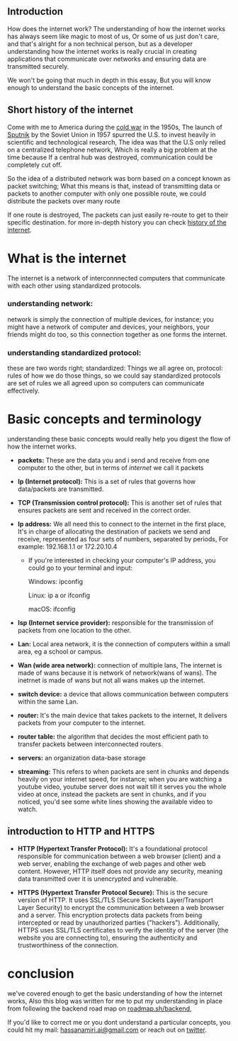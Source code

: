 ## Introduction

How does the internet work? The understanding of how the internet works has always seem like magic to most of us, Or some of us just don't care, and that's alright for a non technical person, but as a developer understanding how the internet works is really crucial in creating applications that communicate over networks and ensuring data are transmitted securely.

We won't be going that much in depth in this essay,
But you will know enough to understand the basic concepts of the internet.

## Short history of the internet

Come with me to America during the [cold war](https://www.historyonthenet.com/cold-war) in the 1950s, The launch of [Sputnik](https://www.havefunwithhistory.com/facts-about-sputnik/) by the Soviet Union in 1957 spurred the U.S. to invest heavily in scientific and technological research, The idea was that the U.S only relied on a centralized telephone network, Which is really a big problem at the time because If a central hub was destroyed, communication could be completely cut off.

So the idea of a distributed network was born based on a concept known as packet switching; What this means is that, instead of transmitting data or packets to another computer with only one possible route, we could distribute the packets over many route

If one route is destroyed, The packets can just easily re-route to get to their specific destination. for more in-depth history you can check [history of the internet](https://historycooperative.org/who-invented-the-internet/).

# What is the internet

The internet is a network of interconnnected computers that communicate with each other using standardized protocols.

### understanding network:

network is simply the connection of multiple devices, for instance; you might have a network of computer and devices, your neighbors, your friends might do too, so this connection together as one forms the internet.

### understanding standardized protocol:

these are two words right;
standardized: Things we all agree on,
protocol: rules of how we do those things,
so we could say standardized protocols are set of rules we all agreed upon so computers can communicate effectively.

# Basic concepts and terminology

understanding these basic concepts would really help you digest the flow of how the internet works.

- **packets:** These are the data you and i send and receive from one computer to the other, but in terms of _internet_ we call it packets

- **Ip (Internet protocol):** This is a set of rules that governs how data/packets are transmitted.

- **TCP (Transmission control protocol):** This is another set of rules that ensures packets are sent and received in the correct order.

- **Ip address:** We all need this to connect to the internet in the first place, It's in charge of allocating the destination of packets we send and receive, represented as four sets of numbers, separated by periods, For example: 192.168.1.1 or 172.20.10.4

  - If you're interested in checking your computer's IP address, you could go to your terminal and input:

    Windows: ipconfig

    Linux: ip a or ifconfig

    macOS: ifconfig

- **Isp (Internet service provider):**
  responsible for the transmission of packets from one location to the other.

- **Lan:** Local area network, it is the connection of computers within a small area, eg a school or campus.

- **Wan (wide area network):**
  connection of multiple lans,
  The internet is made of wans because it is network of network(wans of wans). The inetrnet is made of wans but not all wans makes up the internet.

- **switch device:**
  a device that allows communication between computers within the same Lan.

- **router:**
  It's the main device that takes packets to the internet,
  It delivers packets from your computer to the internet.

- **router table:**
  the algorithm that decides the most efficient path to transfer packets between interconnected routers.

- **servers:**
  an organization data-base storage

- **streaming:**
  This refers to when packets are sent in chunks and depends heavily on your internet speed, for instance; when you are watching a youtube video, youtube server does not wait till it serves you the whole video at once, instead the packets are sent in chunks, and if you noticed, you'd see some white lines showing the available video to watch.

## introduction to HTTP and HTTPS

- **HTTP (Hypertext Transfer Protocol):** It's a foundational protocol responsible for communication between a web browser (client) and a web server, enabling the exchange of web pages and other web content. However, HTTP itself does not provide any security, meaning data transmitted over it is unencrypted and vulnerable.

- **HTTPS (Hypertext Transfer Protocol Secure):** This is the secure version of HTTP. It uses SSL/TLS (Secure Sockets Layer/Transport Layer Security) to encrypt the communication between a web browser and a server. This encryption protects data packets from being intercepted or read by unauthorized parties ("hackers"). Additionally, HTTPS uses SSL/TLS certificates to verify the identity of the server (the website you are connecting to), ensuring the authenticity and trustworthiness of the connection.

# conclusion

we've covered enough to get the basic understanding of how the internet works, Also this blog was written for me to put my understanding in place from following the backend road map on [roadmap.sh/backend](https://roadmap.sh/backend),

If you'd like to correct me or you dont understand a particular concepts, you could hit my mail: hassanamiri.ai@gmail.com or reach out on [twitter](https://x.com/HassanAmiriiii).
